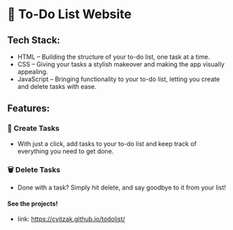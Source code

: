 # 📝 To-Do List Website

## Tech Stack:
- HTML – Building the structure of your to-do list, one task at a time.
- CSS – Giving your tasks a stylish makeover and making the app visually appealing.
- JavaScript – Bringing functionality to your to-do list, letting you create and delete tasks with ease.

## Features:
### 🚀 Create Tasks
- With just a click, add tasks to your to-do list and keep track of everything you need to get done.

### 🗑 Delete Tasks
- Done with a task? Simply hit delete, and say goodbye to it from your list!


#### See the projects!
- link: https://cyitzak.github.io/todolist/

